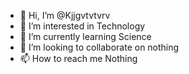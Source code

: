 - 👋 Hi, I’m @Kjjgvtvtvrv
- 👀 I’m interested in Technology
- 🌱 I’m currently learning Science
- 💞️ I’m looking to collaborate on nothing
- 📫 How to reach me Nothing

<!---
Kjjgvtvtvrv/Kjjgvtvtvrv is a ✨ special ✨ repository because its `README.md` (this file) appears on your GitHub profile.
You can click the Preview link to take a look at your changes.
--->
